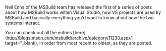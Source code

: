 Neil Enns of the MSBuild team has released the first of a series of posts about how MSBuild works within Visual Studio, how VS projects are used by MSBuild and basically everything you'd want to know about how the two systems interact.

You can check out all the entries [here](http://blogs.msdn.com/msbuild/archive/category/11233.aspx" target="_blank), in order from most recent to oldest, as they are posted.